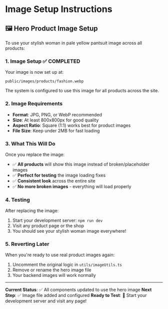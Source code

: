 # Image Setup Instructions

## 🖼️ Hero Product Image Setup

To use your stylish woman in pale yellow pantsuit image across all products:

### 1. Image Setup ✅ COMPLETED
Your image is now set up at:
```
public/images/products/fashion.webp
```

The system is configured to use this image for all products across the site.

### 2. Image Requirements
- **Format**: JPG, PNG, or WebP recommended
- **Size**: At least 800x800px for good quality
- **Aspect Ratio**: Square (1:1) works best for product images
- **File Size**: Keep under 2MB for fast loading

### 3. What This Will Do
Once you replace the image:
- ✅ **All products** will show this image instead of broken/placeholder images
- ✅ **Perfect for testing** the image loading fixes
- ✅ **Consistent look** across the entire site
- ✅ **No more broken images** - everything will load properly

### 4. Testing
After replacing the image:
1. Start your development server: `npm run dev`
2. Visit any product page or the shop
3. You should see your stylish woman image everywhere!

### 5. Reverting Later
When you're ready to use real product images again:
1. Uncomment the original logic in `utils/imageUtils.ts`
2. Remove or rename the hero image file
3. Your backend images will work normally

---
**Current Status**: ✅ All components updated to use the hero image
**Next Step**: ✅ Image file added and configured
**Ready to Test**: 🚀 Start your development server and visit any page!
